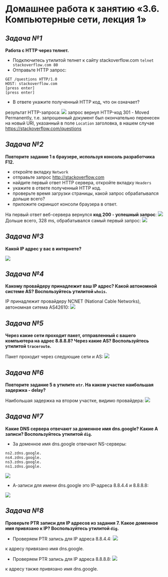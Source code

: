 # **Домашнее работа к занятию «3.6. Компьютерные сети, лекция 1»**
## _Задача №1_
**Работа c HTTP через телнет.**

- Подключитесь утилитой телнет к сайту stackoverflow.com `telnet stackoverflow.com 80`
- Отправьте HTTP запрос:
```
GET /questions HTTP/1.0
HOST: stackoverflow.com
[press enter]
[press enter]
```
- В ответе укажите полученный HTTP код, что он означает?

результат HTTP-запроса:
![](image/stackoverflow_0.png)
запрос вернул HTTP-код 301 - Moved Permanently, т.е. запрошенный документ был окончательно перенесен на новый URI, указанный в поле `Location` заголовка, в нашем случае https://stackoverflow.com/questions


## _Задача №2_
**Повторите задание 1 в браузере, используя консоль разработчика F12.**

- откройте вкладку `Network`
- отправьте запрос http://stackoverflow.com
- найдите первый ответ HTTP сервера, откройте вкладку `Headers`
- укажите в ответе полученный HTTP код.
- проверьте время загрузки страницы, какой запрос обрабатывался дольше всего?
- приложите скриншот консоли браузера в ответ.

На первый ответ веб-сервера вернулся **код 200 - успешный запрос**:
![](image/stackoverflow_1.png)
Дольше всего, 328 ms, обрабатывался самый первый запрос:
![](image/stackoverflow_2.png)


## _Задача №3_
**Какой IP адрес у вас в интернете?**

![](image/whoer.png)

## _Задача №4_
**Какому провайдеру принадлежит ваш IP адрес? Какой автономной системе AS? Воспользуйтесь утилитой `whois`.**

IP принадлежит провайдеру NCNET (National Cable Networks), автономная ситема AS42610:
![](image/whois.png)

## _Задача №5_
**Через какие сети проходит пакет, отправленный с вашего компьютера на адрес 8.8.8.8? Через какие AS? Воспользуйтесь утилитой `traceroute`.**

Пакет проходит через следующие сети и AS:
![](image/traceroute.png)

## _Задача №6_
**Повторите задание 5 в утилите `mtr`. На каком участке наибольшая задержка - delay?**

Наибольшая задержка на втором участке, видимо провайдера:
![](image/mtr.png)

## _Задача №7_
**Какие DNS сервера отвечают за доменное имя dns.google? Какие A записи? Воспользуйтесь утилитой `dig`.**

- За доменное имя dns.google отвечают NS-серверы:
```
ns2.zdns.google.
ns4.zdns.google.
ns3.zdns.google.
ns1.zdns.google.
```

![](image/dig_ns.png)

- А-записи для имени dns.google это IP-адреса 8.8.4.4 и 8.8.8.8:

![](image/dig_dns.png)

## _Задача №8_
**Проверьте PTR записи для IP адресов из задания 7. Какое доменное имя привязано к IP? Воспользуйтесь утилитой `dig`.**

- Проверяем PTR запись для IP адреса 8.8.4.4:
![](image/dig_8.8.4.4.png)

к адресу привязано имя dns.google.

- Проверяем PTR запись для IP адреса 8.8.8.8:
![](image/dig_8.8.8.8.png)

к адресу также привязано имя dns.google.